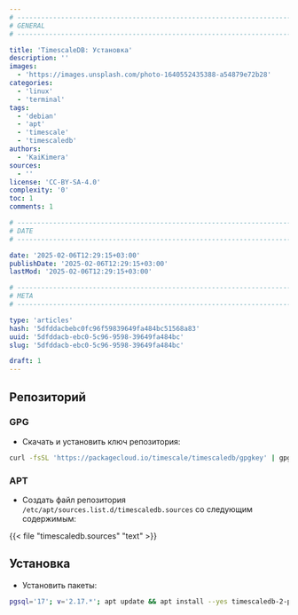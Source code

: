 ```yaml
---
# -------------------------------------------------------------------------------------------------------------------- #
# GENERAL
# -------------------------------------------------------------------------------------------------------------------- #

title: 'TimescaleDB: Установка'
description: ''
images:
  - 'https://images.unsplash.com/photo-1640552435388-a54879e72b28'
categories:
  - 'linux'
  - 'terminal'
tags:
  - 'debian'
  - 'apt'
  - 'timescale'
  - 'timescaledb'
authors:
  - 'KaiKimera'
sources:
  - ''
license: 'CC-BY-SA-4.0'
complexity: '0'
toc: 1
comments: 1

# -------------------------------------------------------------------------------------------------------------------- #
# DATE
# -------------------------------------------------------------------------------------------------------------------- #

date: '2025-02-06T12:29:15+03:00'
publishDate: '2025-02-06T12:29:15+03:00'
lastMod: '2025-02-06T12:29:15+03:00'

# -------------------------------------------------------------------------------------------------------------------- #
# META
# -------------------------------------------------------------------------------------------------------------------- #

type: 'articles'
hash: '5dfddacbebc0fc96f59839649fa484bc51568a83'
uuid: '5dfddacb-ebc0-5c96-9598-39649fa484bc'
slug: '5dfddacb-ebc0-5c96-9598-39649fa484bc'

draft: 1
---
```




<!--more-->

## Репозиторий

### GPG

- Скачать и установить ключ репозитория:

```bash
curl -fsSL 'https://packagecloud.io/timescale/timescaledb/gpgkey' | gpg --dearmor -o '/etc/apt/keyrings/timescaledb.gpg'
```

### APT

- Создать файл репозитория `/etc/apt/sources.list.d/timescaledb.sources` со следующим содержимым:

{{< file "timescaledb.sources" "text" >}}

## Установка

- Установить пакеты:

```bash
pgsql='17'; v='2.17.*'; apt update && apt install --yes timescaledb-2-postgresql-${pgsql}=${v} timescaledb-2-loader-postgresql-${pgsql}=${v} timescaledb-tools
```
